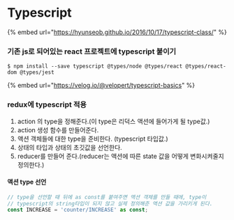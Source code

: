 # Typescript

{% embed url="https://hyunseob.github.io/2016/10/17/typescript-class/" %}

### 기존 js로 되어있는 react 프로젝트에 typescript 붙이기

```text
$ npm install --save typescript @types/node @types/react @types/react-dom @types/jest
```

{% embed url="https://velog.io/@velopert/typescript-basics" %}

### redux에 typescript 적용

1. action 의 type을 정해준다.\(이 type은 리덕스 액션에 들어가게 될 type값.\)
2. action 생성 함수를 만들어준다.
3. 액션 객체들에 대한 type을 준비한다. \(typescript 타입값.\)
4. 상태의 타입과 상태의 초깃값을 선언한다.
5. reducer를 만들어 준다.\(reducer는 액션에 따른 state 값을 어떻게 변화시켜줄지 정의한다.\)

#### 액션 type 선언

```typescript
// type을 선언할 때 뒤에 as const를 붙여주면 액션 객체를 만들 때에, type이
// typescript의 string타입이 되지 않고 실제 정의해준 액션 값을 가리키게 된다.
const INCREASE = 'counter/INCREASE' as const;
```

